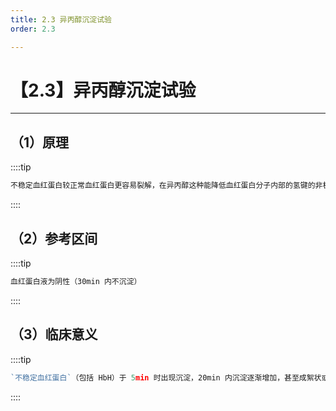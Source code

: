 ```yaml
---
title: 2.3 异丙醇沉淀试验
order: 2.3

---
```


# 【2.3】异丙醇沉淀试验

<kaodian :text="'血液学检验记忆卡'" />

<!-- ###### 第十一章 血红蛋白异常所致的贫血及其实验诊断

> 临床血液学检验 -->

<beitiX/>

---

## （1）原理

<son :text="'血液学检验记忆卡'" text1="（1）原理" :textOption="[['熟练掌握','基础知识',''],['熟练掌握','基础知识','相关专业知识'],['熟练掌握','基础知识','相关专业知识']]" />

::::tip

```js
不稳定血红蛋白较正常血红蛋白更容易裂解，在异丙醇这种能降低血红蛋白分子内部的氢键的非极性溶剂中，不稳定血红蛋白更快地沉淀。通过观察血红蛋白液在异丙醇中的沉淀现象对不稳定血红蛋白进行筛检，结果显示正常人血红蛋白液为阴性（30min 内不沉淀）。
```

::::

## （2）参考区间

<son :text="'血液学检验记忆卡'" text1="（2）参考区间" :textOption="[['熟练掌握','基础知识',''],['掌握','基础知识','相关专业知识'],['掌握','基础知识','相关专业知识']]" />

::::tip

```js
血红蛋白液为阴性（30min 内不沉淀）
```

::::

## （3）临床意义

<son :text="'血液学检验记忆卡'" text1="（3）临床意义" :textOption="[['熟练掌握','专业知识','专业实践能力'],['掌握','专业知识','专业实践能力'],['掌握','专业知识','']]" />

::::tip

```js
`不稳定血红蛋白`（包括 HbH）于 5min 时出现沉淀，20min 内沉淀逐渐增加，甚至成絮状或粗颗粒状。血液中含有较多 HbF、HbH、HbE 时也可出现阳性结果。

```

::::
